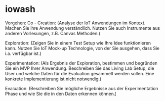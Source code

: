 # iowash

Vorgehen:
Co - Creation:
(Analyse der IoT Anwendungen im Kontext. Machen Sie ihre Anwendung verständlich. Nutzen Sie auch Instrumente aus anderen Vorlesungen, z.B. Canvas Methoden.)

Exploration:
(Zeigen Sie in einem Test Setup wie Ihre Idee funktionieren kann. Nutzen Sie IoT Mock-up Technologie, von der Sie ausgehen, dass Sie i.a. verfügbar ist.)

Experimentation:
(Als Ergebnis der Exploration, bestimmen und begründen Sie ein MVP Ihrer Anwendung. Beschreiben Sie das Living Lab Setup, die User und welche Daten für die Evaluation gesammelt werden sollen. Eine konkrete Implementierung ist nicht notwendig.)

Evaluation:
(Beschreiben Sie mögliche Ergebnisse aus der Experimentation Phase und wie Sie die in den Daten erkennen können.)
